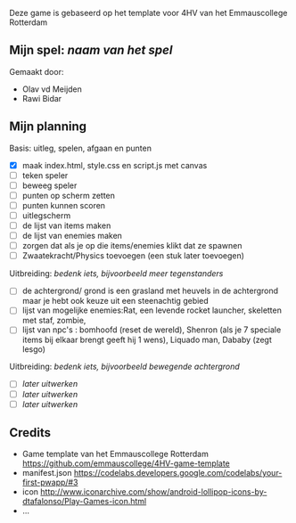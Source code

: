 Deze game is gebaseerd op het template voor 4HV van het Emmauscollege Rotterdam

## Mijn spel: *naam van het spel*
Gemaakt door:
- Olav vd Meijden
- Rawi Bidar

## Mijn planning

Basis: uitleg, spelen, afgaan en punten
- [x] maak index.html, style.css en script.js met canvas
- [ ] teken speler
- [ ] beweeg speler
- [ ] punten op scherm zetten
- [ ] punten kunnen scoren
- [ ] uitlegscherm
- [ ] de lijst van items maken
- [ ] de lijst van enemies maken
- [ ] zorgen dat als je op die items/enemies klikt dat ze spawnen
- [ ] Zwaatekracht/Physics toevoegen (een stuk later toevoegen)

Uitbreiding: *bedenk iets, bijvoorbeeld meer tegenstanders*
- [ ] de achtergrond/ grond is een grasland met heuvels in de achtergrond maar je hebt ook keuze uit een steenachtig gebied
- [ ] lijst van mogelijke enemies:Rat, een levende rocket launcher, skeletten met staf, zombie, 
- [ ] lijst van npc's : bomhoofd (reset de wereld), Shenron (als je 7 speciale items bij elkaar brengt geeft hij 1 wens), Liquado man, Dababy (zegt lesgo)

Uitbreiding: *bedenk iets, bijvoorbeeld bewegende achtergrond*
- [ ] *later uitwerken*
- [ ] *later uitwerken*
- [ ] *later uitwerken*

## Credits
- Game template van het Emmauscollege Rotterdam https://github.com/emmauscollege/4HV-game-template
- manifest.json https://codelabs.developers.google.com/codelabs/your-first-pwapp/#3
- icon http://www.iconarchive.com/show/android-lollipop-icons-by-dtafalonso/Play-Games-icon.html
- ...
